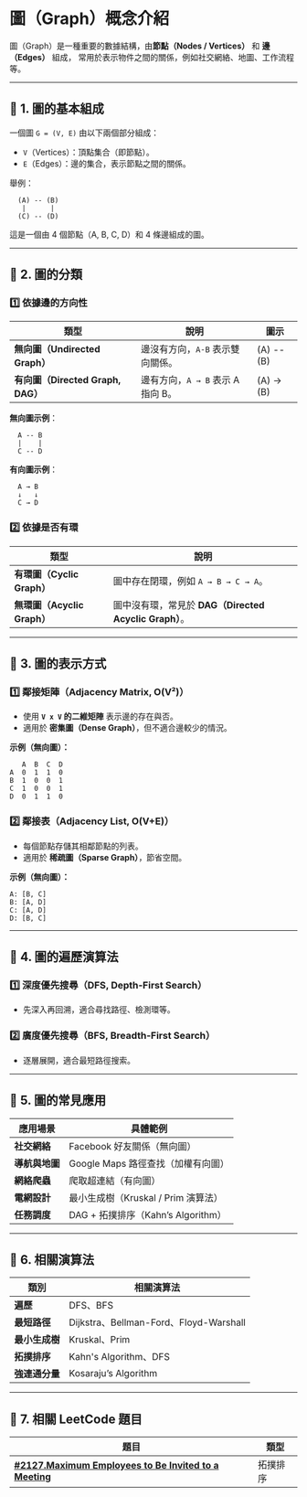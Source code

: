 # 圖（Graph）概念介紹

圖（Graph）是一種重要的數據結構，由**節點（Nodes / Vertices）** 和 **邊（Edges）** 組成，
常用於表示物件之間的關係，例如社交網絡、地圖、工作流程等。

---

## **📌 1. 圖的基本組成**

一個圖 `G = (V, E)` 由以下兩個部分組成：
- `V`（Vertices）：頂點集合（即節點）。
- `E`（Edges）：邊的集合，表示節點之間的關係。

舉例：  
```
  (A) -- (B)
   |      |
  (C) -- (D)
```
這是一個由 4 個節點（A, B, C, D）和 4 條邊組成的圖。

---

## **📌 2. 圖的分類**

### **1️⃣ 依據邊的方向性**
| 類型 | 說明 | 圖示 |
|------|------|------|
| **無向圖（Undirected Graph）** | 邊沒有方向，`A-B` 表示雙向關係。 | (A) -- (B) |
| **有向圖（Directed Graph, DAG）** | 邊有方向，`A → B` 表示 A 指向 B。 | (A) → (B) |

**無向圖示例**：
```
  A -- B
  |    |
  C -- D
```
**有向圖示例**：
```
  A → B
  ↓   ↓
  C → D
```

### **2️⃣ 依據是否有環**
| 類型 | 說明 |
|------|------|
| **有環圖（Cyclic Graph）** | 圖中存在閉環，例如 `A → B → C → A`。 |
| **無環圖（Acyclic Graph）** | 圖中沒有環，常見於 **DAG（Directed Acyclic Graph）**。 |

---

## **📌 3. 圖的表示方式**

### **1️⃣ 鄰接矩陣（Adjacency Matrix, O(V²)）**
- 使用 **`V x V` 的二維矩陣** 表示邊的存在與否。
- 適用於 **密集圖（Dense Graph）**，但不適合邊較少的情況。

**示例（無向圖）：**
```
   A  B  C  D
A  0  1  1  0
B  1  0  0  1
C  1  0  0  1
D  0  1  1  0
```

### **2️⃣ 鄰接表（Adjacency List, O(V+E)）**
- 每個節點存儲其相鄰節點的列表。
- 適用於 **稀疏圖（Sparse Graph）**，節省空間。

**示例（無向圖）：**
```
A: [B, C]
B: [A, D]
C: [A, D]
D: [B, C]
```

---

## **📌 4. 圖的遍歷演算法**

### **1️⃣ 深度優先搜尋（DFS, Depth-First Search）**
- 先深入再回溯，適合尋找路徑、檢測環等。

### **2️⃣ 廣度優先搜尋（BFS, Breadth-First Search）**
- 逐層展開，適合最短路徑搜索。

---

## **📌 5. 圖的常見應用**
| 應用場景 | 具體範例 |
|----------|----------|
| **社交網絡** | Facebook 好友關係（無向圖） |
| **導航與地圖** | Google Maps 路徑查找（加權有向圖） |
| **網絡爬蟲** | 爬取超連結（有向圖） |
| **電網設計** | 最小生成樹（Kruskal / Prim 演算法） |
| **任務調度** | DAG + 拓撲排序（Kahn’s Algorithm） |

---

## **📌 6. 相關演算法**
| 類別 | 相關演算法 |
|------|----------|
| **遍歷** | DFS、BFS |
| **最短路徑** | Dijkstra、Bellman-Ford、Floyd-Warshall |
| **最小生成樹** | Kruskal、Prim |
| **拓撲排序** | Kahn's Algorithm、DFS |
| **強連通分量** | Kosaraju’s Algorithm |

---

## **📌 7. 相關 LeetCode 題目**
| 題目 | 類型 |
|------|------|
| [**#2127.Maximum Employees to Be Invited to a Meeting**](../../Difficulty/Hard/2127.Maximum-Employees-to-BeInvited-to-a-Meeting/README.md) | 拓撲排序 |


